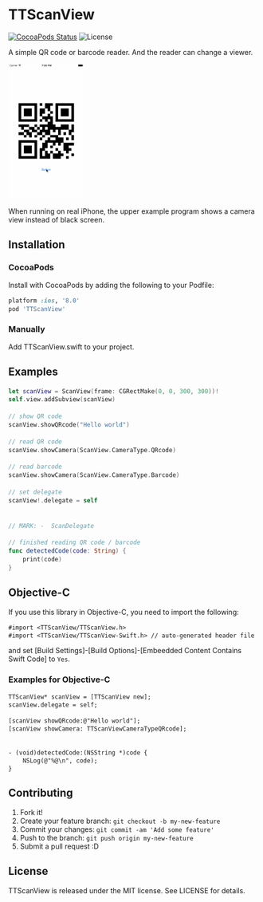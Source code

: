 # TTScanView

[![CocoaPods Status](https://cocoapod-badges.herokuapp.com/v/TTScanView/badge.png)](https://cocoapods.org/?q=ttscanview)
![License](https://cocoapod-badges.herokuapp.com/l/TTScanView/badge.png)

A simple QR code or barcode reader.
And the reader can change a viewer.

<a target="_blank" href="https://raw.githubusercontent.com/tattn/TTScanView/assets/ttscanview.gif">
<img width="30%" height="30%" alt="TTToast" src="https://raw.githubusercontent.com/tattn/TTScanView/assets/ttscanview.gif"></a>

When running on real iPhone, the upper example program shows a camera view instead of black screen.

## Installation

### CocoaPods
Install with CocoaPods by adding the following to your Podfile:
```ruby
platform :ios, '8.0'
pod 'TTScanView'
```

### Manually
Add TTScanView.swift to your project.

## Examples

```swift
let scanView = ScanView(frame: CGRectMake(0, 0, 300, 300))!
self.view.addSubview(scanView)

// show QR code
scanView.showQRcode("Hello world")

// read QR code
scanView.showCamera(ScanView.CameraType.QRcode)

// read barcode
scanView.showCamera(ScanView.CameraType.Barcode)

// set delegate
scanView!.delegate = self


// MARK: -  ScanDelegate

// finished reading QR code / barcode
func detectedCode(code: String) {
	print(code)
}
```

## Objective-C

If you use this library in Objective-C, you need to import the following:

```objc
#import <TTScanView/TTScanView.h>
#import <TTScanView/TTScanView-Swift.h> // auto-generated header file
```

and set [Build Settings]-[Build Options]-[Embeedded Content Contains Swift Code] to `Yes`.

### Examples for Objective-C

```objc
TTScanView* scanView = [TTScanView new];
scanView.delegate = self;

[scanView showQRcode:@"Hello world"];
[scanView showCamera: TTScanViewCameraTypeQRcode];


- (void)detectedCode:(NSString *)code {
	NSLog(@"%@\n", code);
}
```


## Contributing

1. Fork it!
2. Create your feature branch: `git checkout -b my-new-feature`
3. Commit your changes: `git commit -am 'Add some feature'`
4. Push to the branch: `git push origin my-new-feature`
5. Submit a pull request :D

## License

TTScanView is released under the MIT license. See LICENSE for details.
